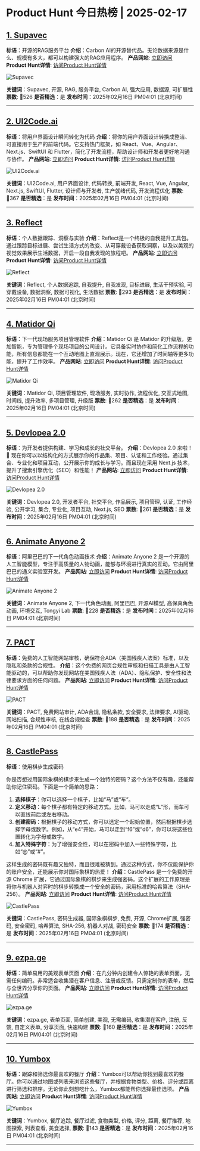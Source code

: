 # Product Hunt 今日热榜 | 2025-02-17

## [1. Supavec](https://www.producthunt.com/posts/supavec?utm_campaign=producthunt-api&utm_medium=api-v2&utm_source=Application%3A+phtrends+%28ID%3A+147529%29)
**标语**：开源的RAG服务平台
**介绍**：Carbon AI的开源替代品。无论数据来源是什么、规模有多大，都可以构建强大的RAG应用程序。
**产品网站**: [立即访问](https://www.producthunt.com/r/IDDSABIDPJQTXL?utm_campaign=producthunt-api&utm_medium=api-v2&utm_source=Application%3A+phtrends+%28ID%3A+147529%29)
**Product Hunt详情**: [访问Product Hunt详情](https://www.producthunt.com/posts/supavec?utm_campaign=producthunt-api&utm_medium=api-v2&utm_source=Application%3A+phtrends+%28ID%3A+147529%29)

![Supavec](https://ph-files.imgix.net/ce283635-173b-4d07-aa45-68d870950548.png?auto=format&fit=crop&frame=1&h=512&w=1024)

**关键词**：Supavec, 开源, RAG, 服务平台, Carbon AI, 强大应用, 数据源, 可扩展性
**票数**: 🔺526
**是否精选**：是
**发布时间**：2025年02月16日 PM04:01 (北京时间)

---

## [2. UI2Code.ai](https://www.producthunt.com/posts/ui2code-ai?utm_campaign=producthunt-api&utm_medium=api-v2&utm_source=Application%3A+phtrends+%28ID%3A+147529%29)
**标语**：将用户界面设计瞬间转化为代码
**介绍**：将你的用户界面设计转换成整洁、可直接用于生产的前端代码。它支持热门框架，如 React、Vue、Angular、Next.js、SwiftUI 和 Flutter，简化了开发流程，帮助设计师和开发者更好地沟通与协作。
**产品网站**: [立即访问](https://www.producthunt.com/r/JEFSSXIFNRXNEO?utm_campaign=producthunt-api&utm_medium=api-v2&utm_source=Application%3A+phtrends+%28ID%3A+147529%29)
**Product Hunt详情**: [访问Product Hunt详情](https://www.producthunt.com/posts/ui2code-ai?utm_campaign=producthunt-api&utm_medium=api-v2&utm_source=Application%3A+phtrends+%28ID%3A+147529%29)

![UI2Code.ai](https://ph-files.imgix.net/1ec4c081-1ef2-42a7-aef0-6ce1e00ad9ee.png?auto=format&fit=crop&frame=1&h=512&w=1024)

**关键词**：UI2Code.ai, 用户界面设计, 代码转换, 前端开发, React, Vue, Angular, Next.js, SwiftUI, Flutter, 设计师与开发者, 生产就绪代码, 开发流程优化
**票数**: 🔺367
**是否精选**：是
**发布时间**：2025年02月16日 PM04:01 (北京时间)

---

## [3. Reflect](https://www.producthunt.com/posts/reflect-ad2b97ed-13af-443d-9f86-d9ed976d2479?utm_campaign=producthunt-api&utm_medium=api-v2&utm_source=Application%3A+phtrends+%28ID%3A+147529%29)
**标语**：个人数据跟踪、洞察与实验
**介绍**：Reflect是一个终极的自我提升工具包。通过跟踪目标进展、尝试生活方式的改变、从可穿戴设备获取洞察，以及以美观的视觉效果展示生活数据，开启一段自我发现的旅程吧。
**产品网站**: [立即访问](https://www.producthunt.com/r/BVH6P2X5U4C7YS?utm_campaign=producthunt-api&utm_medium=api-v2&utm_source=Application%3A+phtrends+%28ID%3A+147529%29)
**Product Hunt详情**: [访问Product Hunt详情](https://www.producthunt.com/posts/reflect-ad2b97ed-13af-443d-9f86-d9ed976d2479?utm_campaign=producthunt-api&utm_medium=api-v2&utm_source=Application%3A+phtrends+%28ID%3A+147529%29)

![Reflect](https://ph-files.imgix.net/38b5427e-6285-42ff-a8a5-d600613e68ef.jpeg?auto=format&fit=crop&frame=1&h=512&w=1024)

**关键词**：Reflect, 个人数据追踪, 自我提升, 自我发现, 目标进展, 生活干预实验, 可穿戴设备, 数据洞察, 数据可视化, 生活数据
**票数**: 🔺293
**是否精选**：是
**发布时间**：2025年02月16日 PM04:01 (北京时间)

---

## [4. Matidor Qi](https://www.producthunt.com/posts/matidor-qi?utm_campaign=producthunt-api&utm_medium=api-v2&utm_source=Application%3A+phtrends+%28ID%3A+147529%29)
**标语**：下一代现场服务项目管理软件
**介绍**：Matidor Qi 是 Matidor 的升级版，更加智能，专为管理多个现场项目的公司设计。它具备实时协作和简化工作流程的功能，所有信息都能在一个互动地图上直观展示。现在，它还增加了时间轴等更多功能，提升了工作效率。
**产品网站**: [立即访问](https://www.producthunt.com/r/NVJVSZBKIDPMD7?utm_campaign=producthunt-api&utm_medium=api-v2&utm_source=Application%3A+phtrends+%28ID%3A+147529%29)
**Product Hunt详情**: [访问Product Hunt详情](https://www.producthunt.com/posts/matidor-qi?utm_campaign=producthunt-api&utm_medium=api-v2&utm_source=Application%3A+phtrends+%28ID%3A+147529%29)

![Matidor Qi](https://ph-files.imgix.net/595cddd8-c24a-400f-96dd-e61e4b93871d.jpeg?auto=format&fit=crop&frame=1&h=512&w=1024)

**关键词**：Matidor Qi, 项目管理软件, 现场服务, 实时协作, 流程优化, 交互式地图, 时间线, 提升效率, 多项目管理, 升级版
**票数**: 🔺262
**是否精选**：是
**发布时间**：2025年02月16日 PM04:01 (北京时间)

---

## [5. Devlopea 2.0](https://www.producthunt.com/posts/devlopea-2-0?utm_campaign=producthunt-api&utm_medium=api-v2&utm_source=Application%3A+phtrends+%28ID%3A+147529%29)
**标语**：为开发者提供构建、学习和成长的社交平台。
**介绍**：Devlopea 2.0 来啦！🚀 现在你可以以结构化的方式展示你的作品集、项目、认证和工作经验。通过集合、专业化和项目互动，公开展示你的成长与学习。而且现在采用 Next.js 技术，提升了搜索引擎优化（SEO）和性能！
**产品网站**: [立即访问](https://www.producthunt.com/r/BLMFDMCRACXA66?utm_campaign=producthunt-api&utm_medium=api-v2&utm_source=Application%3A+phtrends+%28ID%3A+147529%29)
**Product Hunt详情**: [访问Product Hunt详情](https://www.producthunt.com/posts/devlopea-2-0?utm_campaign=producthunt-api&utm_medium=api-v2&utm_source=Application%3A+phtrends+%28ID%3A+147529%29)

![Devlopea 2.0](https://ph-files.imgix.net/48c6087d-709e-4a90-95d9-0ac3c0c6bed0.png?auto=format&fit=crop&frame=1&h=512&w=1024)

**关键词**：Devlopea 2.0, 开发者平台, 社交平台, 作品展示, 项目管理, 认证, 工作经验, 公开学习, 集合, 专业化, 项目互动, Next.js, SEO
**票数**: 🔺261
**是否精选**：是
**发布时间**：2025年02月16日 PM04:01 (北京时间)

---

## [6. Animate Anyone 2](https://www.producthunt.com/posts/animate-anyone-2?utm_campaign=producthunt-api&utm_medium=api-v2&utm_source=Application%3A+phtrends+%28ID%3A+147529%29)
**标语**：阿里巴巴的下一代角色动画技术
**介绍**：Animate Anyone 2 是一个开源的人工智能模型，专注于高质量的人物动画，能够与环境进行真实的互动。它由阿里巴巴的通义实验室开发。
**产品网站**: [立即访问](https://www.producthunt.com/r/FZEWU5QMBF62NZ?utm_campaign=producthunt-api&utm_medium=api-v2&utm_source=Application%3A+phtrends+%28ID%3A+147529%29)
**Product Hunt详情**: [访问Product Hunt详情](https://www.producthunt.com/posts/animate-anyone-2?utm_campaign=producthunt-api&utm_medium=api-v2&utm_source=Application%3A+phtrends+%28ID%3A+147529%29)

![Animate Anyone 2](https://ph-files.imgix.net/491e183d-fdbf-45ad-b15c-1b7b40ddfe9a.png?auto=format&fit=crop&frame=1&h=512&w=1024)

**关键词**：Animate Anyone 2, 下一代角色动画, 阿里巴巴, 开源AI模型, 高保真角色动画, 环境交互, Tongyi Lab
**票数**: 🔺228
**是否精选**：是
**发布时间**：2025年02月16日 PM04:01 (北京时间)

---

## [7. PACT ](https://www.producthunt.com/posts/pact-3?utm_campaign=producthunt-api&utm_medium=api-v2&utm_source=Application%3A+phtrends+%28ID%3A+147529%29)
**标语**：免费的人工智能网站审核，确保符合ADA（美国残疾人法案）标准，以及隐私和条款的合规性。
**介绍**：这个免费的网页合规性审核和扫描工具是由人工智能驱动的，可以帮助你发现网站在美国残疾人法（ADA）、隐私保护、安全性和法律要求方面的任何问题。
**产品网站**: [立即访问](https://www.producthunt.com/r/KLFEPU3W5O7UJW?utm_campaign=producthunt-api&utm_medium=api-v2&utm_source=Application%3A+phtrends+%28ID%3A+147529%29)
**Product Hunt详情**: [访问Product Hunt详情](https://www.producthunt.com/posts/pact-3?utm_campaign=producthunt-api&utm_medium=api-v2&utm_source=Application%3A+phtrends+%28ID%3A+147529%29)

![PACT ](https://ph-files.imgix.net/e5da1a9f-d95c-4fa1-8d70-17c30bf7f3d8.png?auto=format&fit=crop&frame=1&h=512&w=1024)

**关键词**：PACT, 免费网站审计, ADA合规, 隐私条款, 安全要求, 法律要求, AI驱动, 网站扫描, 合规性审核, 在线合规检查
**票数**: 🔺188
**是否精选**：是
**发布时间**：2025年02月16日 PM04:01 (北京时间)

---

## [8. CastlePass](https://www.producthunt.com/posts/castlepass?utm_campaign=producthunt-api&utm_medium=api-v2&utm_source=Application%3A+phtrends+%28ID%3A+147529%29)
**标语**：使用棋步生成密码

你是否想过用国际象棋的棋步来生成一个独特的密码？这个方法不仅有趣，还能帮助你记住密码。下面是一个简单的思路：

1. **选择棋子**：你可以选择一个棋子，比如“马”或“车”。
2. **定义移动**：每个棋子都有特定的移动方式。比如，马可以走成“L”形，而车可以直线前后或左右移动。
3. **创建密码**：根据棋子的移动方式，你可以选定一个起始位置，然后根据棋步选择字母或数字。例如，从“e4”开始，马可以走到“f6”或“d6”，你可以将这些位置转化为字母或数字。
4. **加入特殊字符**：为了增强安全性，可以在密码中加入一些特殊字符，比如“@”或“#”。

这样生成的密码既有趣又独特，而且很难被猜到。通过这种方式，你不仅能保护你的账户安全，还能展示你对国际象棋的热爱！
**介绍**：CastlePass 是一个免费的开源 Chrome 扩展，它通过国际象棋的棋步来生成强密码。这个扩展的工作原理是将你与机器人对弈时的棋步转换成一个安全的密码，采用标准的哈希算法（SHA-256）。
**产品网站**: [立即访问](https://www.producthunt.com/r/B4KIEMUQ65EPKE?utm_campaign=producthunt-api&utm_medium=api-v2&utm_source=Application%3A+phtrends+%28ID%3A+147529%29)
**Product Hunt详情**: [访问Product Hunt详情](https://www.producthunt.com/posts/castlepass?utm_campaign=producthunt-api&utm_medium=api-v2&utm_source=Application%3A+phtrends+%28ID%3A+147529%29)

![CastlePass](https://ph-files.imgix.net/a9a66189-2718-4072-b791-a0cde15c9ec8.jpeg?auto=format&fit=crop&frame=1&h=512&w=1024)

**关键词**：CastlePass, 密码生成器, 国际象棋棋步, 免费, 开源, Chrome扩展, 强密码, 安全密码, 哈希算法, SHA-256, 机器人对战, 密码安全
**票数**: 🔺174
**是否精选**：是
**发布时间**：2025年02月16日 PM04:01 (北京时间)

---

## [9. ezpa.ge](https://www.producthunt.com/posts/ezpa-ge?utm_campaign=producthunt-api&utm_medium=api-v2&utm_source=Application%3A+phtrends+%28ID%3A+147529%29)
**标语**：简单易用的美观表单页面
**介绍**：在几分钟内创建令人惊艳的表单页面，无需任何编码。非常适合收集潜在客户信息、注册或反馈。只需定制你的表单，然后与全世界分享你的页面。
**产品网站**: [立即访问](https://www.producthunt.com/r/ZCWDPK6ESFMRTT?utm_campaign=producthunt-api&utm_medium=api-v2&utm_source=Application%3A+phtrends+%28ID%3A+147529%29)
**Product Hunt详情**: [访问Product Hunt详情](https://www.producthunt.com/posts/ezpa-ge?utm_campaign=producthunt-api&utm_medium=api-v2&utm_source=Application%3A+phtrends+%28ID%3A+147529%29)

![ezpa.ge](https://ph-files.imgix.net/758d6858-454b-426c-be6e-c245b72707ac.png?auto=format&fit=crop&frame=1&h=512&w=1024)

**关键词**：ezpa.ge, 表单页面, 简单创建, 美观, 无需编码, 收集潜在客户, 注册, 反馈, 自定义表单, 分享页面, 快速构建
**票数**: 🔺160
**是否精选**：是
**发布时间**：2025年02月16日 PM04:01 (北京时间)

---

## [10. Yumbox](https://www.producthunt.com/posts/yumbox?utm_campaign=producthunt-api&utm_medium=api-v2&utm_source=Application%3A+phtrends+%28ID%3A+147529%29)
**标语**：跟踪和筛选你最喜欢的餐厅
**介绍**：Yumbox可以帮助你找到最喜欢的餐厅。你可以通过地图或列表来浏览这些餐厅，并根据食物类型、价格、评分或距离进行筛选和排序。无论你此刻想吃什么，Yumbox都能帮你选择最佳选项。
**产品网站**: [立即访问](https://www.producthunt.com/r/JD2633PBVVYRLC?utm_campaign=producthunt-api&utm_medium=api-v2&utm_source=Application%3A+phtrends+%28ID%3A+147529%29)
**Product Hunt详情**: [访问Product Hunt详情](https://www.producthunt.com/posts/yumbox?utm_campaign=producthunt-api&utm_medium=api-v2&utm_source=Application%3A+phtrends+%28ID%3A+147529%29)

![Yumbox](https://ph-files.imgix.net/2c4a2207-96c5-481b-9444-4e68eeabf2c5.png?auto=format&fit=crop&frame=1&h=512&w=1024)

**关键词**：Yumbox, 餐厅追踪, 餐厅过滤, 食物类型, 价格, 评分, 距离, 餐厅推荐, 地图探索, 列表查看, 美食选择,
**票数**: 🔺143
**是否精选**：是
**发布时间**：2025年02月16日 PM04:01 (北京时间)

---

